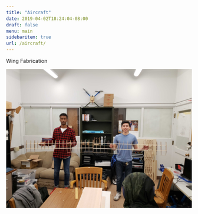 ```yaml
---
title: "Aircraft"
date: 2019-04-02T18:24:04-08:00
draft: false
menu: main
sidebaritem: true
url: /aircraft/
---
```

Wing Fabrication

![Two members holding wing](./wing.jpg)
